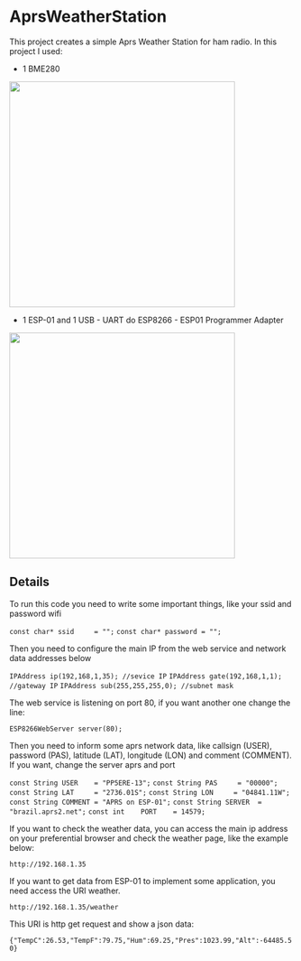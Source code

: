 # AprsWeatherStation

This project creates a simple Aprs Weather Station for ham radio. In this project I used:

- 1 BME280

<img src="http://img.dxcdn.com/productimages/sku_436672_1.jpg" width="400" height="400"/>

- 1 ESP-01 and 1 USB - UART do ESP8266 - ESP01 Programmer Adapter

<img src="https://img2.bgxcdn.com/thumb/large/oaupload/banggood/images/35/E5/89466d3a-fe96-42db-ac23-28625ecabb9d.jpg" width="400" height="400"/>

## Details

To run this code you need to write some important things, like your ssid and password wifi

`const char* ssid     = "";`
`const char* password = "";`

Then you need to configure the main IP from the web service and network data addresses below

`IPAddress ip(192,168,1,35); //sevice IP`
`IPAddress gate(192,168,1,1); //gateway IP`
`IPAddress sub(255,255,255,0); //subnet mask`

The web service is listening on port 80, if you want another one change the line:

`ESP8266WebServer server(80);`

Then you need to inform some aprs network data, like callsign (USER), password (PAS), latitude (LAT), longitude (LON) and comment (COMMENT). If you want, change the server aprs and port

`const String USER    = "PP5ERE-13";`
`const String PAS     = "00000";`
`const String LAT     = "2736.01S";`
`const String LON     = "04841.11W";`
`const String COMMENT = "APRS on ESP-01";`
`const String SERVER  = "brazil.aprs2.net";`
`const int    PORT    = 14579;`

If you want to check the weather data, you can access the main ip address on your preferential browser and check the weather page, like the example below:

`http://192.168.1.35`

If you want to get data from ESP-01 to implement some application, you need access the URI weather. 

`http://192.168.1.35/weather`

This URI is http get request and show a json data:

`{"TempC":26.53,"TempF":79.75,"Hum":69.25,"Pres":1023.99,"Alt":-64485.50}`
